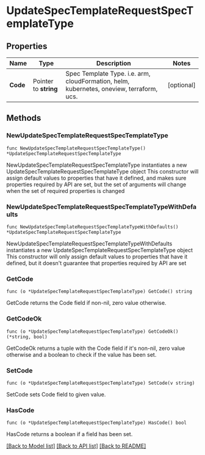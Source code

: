 # UpdateSpecTemplateRequestSpecTemplateType

## Properties

Name | Type | Description | Notes
------------ | ------------- | ------------- | -------------
**Code** | Pointer to **string** | Spec Template Type. i.e. arm, cloudFormation, helm, kubernetes, oneview, terraform, ucs. | [optional] 

## Methods

### NewUpdateSpecTemplateRequestSpecTemplateType

`func NewUpdateSpecTemplateRequestSpecTemplateType() *UpdateSpecTemplateRequestSpecTemplateType`

NewUpdateSpecTemplateRequestSpecTemplateType instantiates a new UpdateSpecTemplateRequestSpecTemplateType object
This constructor will assign default values to properties that have it defined,
and makes sure properties required by API are set, but the set of arguments
will change when the set of required properties is changed

### NewUpdateSpecTemplateRequestSpecTemplateTypeWithDefaults

`func NewUpdateSpecTemplateRequestSpecTemplateTypeWithDefaults() *UpdateSpecTemplateRequestSpecTemplateType`

NewUpdateSpecTemplateRequestSpecTemplateTypeWithDefaults instantiates a new UpdateSpecTemplateRequestSpecTemplateType object
This constructor will only assign default values to properties that have it defined,
but it doesn't guarantee that properties required by API are set

### GetCode

`func (o *UpdateSpecTemplateRequestSpecTemplateType) GetCode() string`

GetCode returns the Code field if non-nil, zero value otherwise.

### GetCodeOk

`func (o *UpdateSpecTemplateRequestSpecTemplateType) GetCodeOk() (*string, bool)`

GetCodeOk returns a tuple with the Code field if it's non-nil, zero value otherwise
and a boolean to check if the value has been set.

### SetCode

`func (o *UpdateSpecTemplateRequestSpecTemplateType) SetCode(v string)`

SetCode sets Code field to given value.

### HasCode

`func (o *UpdateSpecTemplateRequestSpecTemplateType) HasCode() bool`

HasCode returns a boolean if a field has been set.


[[Back to Model list]](../README.md#documentation-for-models) [[Back to API list]](../README.md#documentation-for-api-endpoints) [[Back to README]](../README.md)


